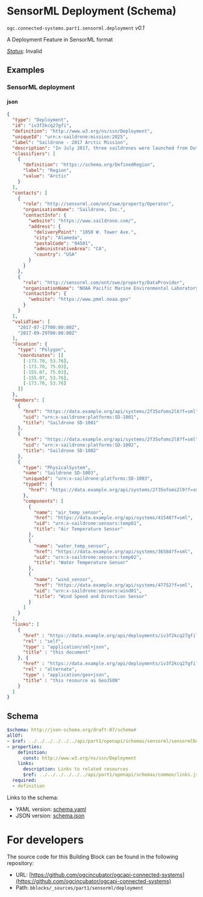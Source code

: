 
# SensorML Deployment (Schema)

`ogc.connected-systems.part1.sensorml.deployment` *v0.1*

A Deployment Feature in SensorML format

[*Status*](http://www.opengis.net/def/status): Invalid

## Examples

### SensorML deployment
#### json
```json
{
  "type": "Deployment",
  "id": "iv3f2kcq27gfi",
  "definition": "http://www.w3.org/ns/ssn/Deployment",
  "uniqueId": "urn:x-saildrone:mission:2025",
  "label": "Saildrone - 2017 Arctic Mission",
  "description": "In July 2017, three saildrones were launched from Dutch Harbor, Alaska, in partnership with NOAA Research...",
  "classifiers": [
    {
      "definition": "https://schema.org/DefinedRegion",
      "label": "Region",
      "value": "Arctic"
    }
  ],
  "contacts": [
    {
      "role": "http://sensorml.com/ont/swe/property/Operator",
      "organisationName": "Saildrone, Inc.",
      "contactInfo": {
        "website": "https://www.saildrone.com/",
        "address": {
          "deliveryPoint": "1050 W. Tower Ave.",
          "city": "Alameda",
          "postalCode": "94501",
          "administrativeArea": "CA",
          "country": "USA"
        }
      }
    },
    {
      "role": "http://sensorml.com/ont/swe/property/DataProvider",
      "organisationName": "NOAA Pacific Marine Environmental Laboratory (PMEL)",
      "contactInfo": {
        "website": "https://www.pmel.noaa.gov"
      }
    }
  ],
  "validTime": [
    "2017-07-17T00:00:00Z",
    "2017-09-29T00:00:00Z"
  ],
  "location": {
    "type": "Polygon",
    "coordinates": [[
      [-173.70, 53.76],
      [-173.70, 75.03],
      [-155.07, 75.03],
      [-155.07, 53.76],
      [-173.70, 53.76]
    ]]
  },
  "members": [
    {
      "href": "https://data.example.org/api/systems/2f35ofoms2l6?f=sml",
      "uid": "urn:x-saildrone:platforms:SD-1001",
      "title": "Saildrone SD-1001"
    },
    {
      "href": "https://data.example.org/api/systems/2f35ofoms2l8?f=sml",
      "uid": "urn:x-saildrone:platforms:SD-1002",
      "title": "Saildrone SD-1002"
    },
    {
      "type": "PhysicalSystem",
      "name": "Saildrone SD-1003",
      "uniqueId": "urn:x-saildrone:platforms:SD-1003",
      "typeOf": {
        "href": "https://data.example.org/api/systems/2f35ofoms2l9?f=sml"
      },
      "components": [
        {
          "name": "air_temp_sensor",
          "href": "https://data.example.org/api/systems/41548?f=sml",
          "uid": "urn:x-saildrone:sensors:temp01",
          "title": "Air Temperature Sensor"
        },
        {
          "name": "water_temp_sensor",
          "href": "https://data.example.org/api/systems/36584?f=sml",
          "uid": "urn:x-saildrone:sensors:temp02",
          "title": "Water Temperature Sensor"
        },
        {
          "name": "wind_sensor",
          "href": "https://data.example.org/api/systems/47752?f=sml",
          "uid": "urn:x-saildrone:sensors:wind01",
          "title": "Wind Speed and Direction Sensor"
        }
      ]
    }
  ],
  "links": [
    {
      "href" : "https://data.example.org/api/deployments/iv3f2kcq27gfi?f=sml",
      "rel" : "self",
      "type" : "application/sml+json",
      "title" : "this document"
    }, {
      "href" : "https://data.example.org/api/deployments/iv3f2kcq27gfi?f=json",
      "rel" : "alternate",
      "type" : "application/geo+json",
      "title" : "this resource as GeoJSON"
    }
  ]
}
```

## Schema

```yaml
$schema: http://json-schema.org/draft-07/schema#
allOf:
- $ref: ../../../../../../api/part1/openapi/schemas/sensorml/sensormlDefs.json#/definitions/Deployment
- properties:
    definition:
      const: http://www.w3.org/ns/ssn/Deployment
    links:
      description: Links to related resources
      $ref: ../../../../../../api/part1/openapi/schemas/common/links.json
  required:
  - definition

```

Links to the schema:

* YAML version: [schema.yaml](https://ogcincubator.github.io/ogcapi-connected-systems/bblocks/annotated-schemas/connected-systems/part1/sensorml/deployment/schema.json)
* JSON version: [schema.json](https://ogcincubator.github.io/ogcapi-connected-systems/bblocks/annotated-schemas/connected-systems/part1/sensorml/deployment/schema.yaml)


# For developers

The source code for this Building Block can be found in the following repository:

* URL: [https://github.com/ogcincubator/ogcapi-connected-systems](https://github.com/ogcincubator/ogcapi-connected-systems)
* Path: `bblocks/_sources/part1/sensorml/deployment`

